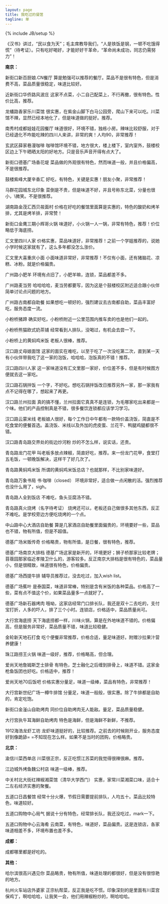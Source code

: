```yaml
---
layout: page
title: 我吃过的餐馆
tagline: 单
---
```

{% include JB/setup %}

《汉书》讲过，“民以食为天”；毛主席教导我们，“人是铁饭是钢，一顿不吃饿得慌”（待考证）。只有吃好喝好，才能好好干革命，“革命尚未成功，同志仍需努力”！

**南京：**

新街口新百厨娘.CN餐厅
算是勉强可以推荐的餐厅。菜品不是很有特色，但是消费不高，菜品质量很稳定，味道比较好。

近新街口华侨路风波庄
这家不点菜，小二自己配菜上，不行再撤，很有特色。性价比高，推荐。

龙蟠路香家乐川菜馆
很实惠，在紫金山脚下白马公园旁，爬山下来可以吃。川菜馆不辣，显然已经本地化了，但是味道做的挺好。推荐。

南秀村成都娃娃花园餐厅
味道很好，环境不错，独栋小房。辣味比较舒服，对于已经退化不咋能吃辣的四川人来讲，非常的爽！人均90，非常推荐！

玄武区薛家巷漫咖啡
咖啡馆环境不错，地方很大，楼上楼下，室内室外，鼓楼校区边上下午晒晒太阳的好地方。只是音乐声音开得有点大了。

新街口德基广场香花堤
菜品做的外观很有特色，然而味道一般，并且价格偏高，不是很推荐。

鼓楼紫峰大厦辛香汇
好吃，有特色，关键是实惠！朋友小聚，非常推荐！

马群花园城东北印象
菜倒是不贵，但是味道不好，并且号称东北菜，分量也很小，\微笑。不是很推荐。

湖南路金茂汇西贝莜面村
价格在好吃的餐馆里面算是实惠的，特色的酸奶和烤羊排，尤其是烤羊排，非常赞！

新街口金鹰三期小辉哥火锅
味道好，小火锅一人一锅，非常有特色，推荐！价位略低于海底捞。

汇文里四川人家
价格实惠，菜品味道好，非常推荐！之前一个学姐推荐的，说她小学时候这家就有了，这么多年都没怎么涨价。

汇文里大喜重庆小面
小面味道非常好，非常推荐！不仅有小面，还有猪脑花、凉糕、冰粉。就是价格偏贵。

广州路小肥羊
环境有点旧了，小肥羊嘛，连锁，菜品都差不多。

广州路麦当劳
哈哈哈哈，麦当劳都要写，因为这是个鼓楼校区附近适合跟小伙伴简单讨论点问题的地方。

广州路古南都自助餐
如果想吃一顿好的，强烈建议去古南都自助，菜品丰富好吃，服务态度一流。

小粉桥猪蹄
确实好吃，小粉桥附近一公里范围内推车卖的也是他们一起的。

小粉桥熊猫欧式奶茶铺
经常看到人排队，没喝过，有机会去尝一下。

小粉桥上的黄焖鸡米饭
老板人很棒，推荐。

汉口路丈母娘面馆
这家的面实在难吃，以至于吃了一次没吃第二次，直到某一天有小伙伴带我吃了这一家的泡饭，哈哈哈，泡饭真的不错！推荐。

汉口路四川人家
这一家味道没有汇文里那一家好，价位差不多，但是有时候图方便就去这一家吃。

汉口路石锅拌饭
一个字，不好吃。想吃石锅拌饭改日推荐另外一家，那一家我有点不记得在哪了，想起来了再更。

汉口路兰州拉面
真的搞不懂，兰州拉面它真真不是连锁，为毛哪家吃出来都是一个味。他们的产品控制真是不错，很多餐饮连锁都应该学习学习。

汉口路云蒙米线
老板娘人很好，每个工作日中午都有一款特价盖浇饭，简直是不吃食堂的便餐首选。盖浇饭、米线以及外加的虎皮蛋、兰花干、鸭腿鸡腿都很不错。

汉口路青岛路交界处的街边炒河粉
炒的不怎么样，说实话，还贵。

青岛路龙门花甲
叫老板多放点辣椒，简直好吃，推荐。来一份龙门花甲，食堂打五毛饭，一顿晚饭解决，这样干了好几次了。

青岛路黄焖鸡米饭
所谓的黄焖鸡米饭总店？也就那样，不比别家味道好。

青岛路万象书局 书·咖啡（closed）
环境非常好，适合做一点闲散的活。强烈推荐也没什么用了，sigh。

青岛路人全到饭店
不难吃，鱼头豆腐汤不错。

青岛路真火烧烤（名字待考证）
烧烤还可以，老板还自己做很多其他东西，反正不难吃。是学校旁边方便吃烧烤的一个点。

中山路中心大酒店自助餐
算是几家酒店自助餐里面偏贵的，环境要好一些，菜品也不错，物有所值，但是不超值。

德基广场米贩传奇
价格略贵，物有所值，是日餐，很有特色，推荐。

德基广场南京大排档
德基广场这家是新开的，环境更好；狮子桥那家比较老牌；苜蓿园那家临近孝陵卫什么的，游客较多。反正南京大排档是很有特色的，菜品量小，但是很精致，味道很有特色，价格偏贵。

德基广场西提牛排
辅导员推荐过，没去吃过，加入wish list。

德基广场蕉叶
是泰国菜，味道非常棒，特别是含有米饭的各种菜品。价格高了一些，菜有点不值这个价，如果菜品量多一点就好了。

德基广场新石器烤肉
哦呦，这家店经常门口排长队，我还是双十二去吃的，支付宝打折，人多的吓人，排了三个小时。连锁店，价格适中，菜品质量尚可。

大行宫海底捞
天下海底捞都一样，川味火锅，算是在外地味道不错的。价格偏高，但是服务非常好，菜品质量不错，味道比较稳健。

金轮新天地石打食
吃个便餐非常推荐，价格合适，量足味道好。附赠沙拉果汁营养健康！

珠江路捞王火锅
味道一级好，推荐，价格略高，但合理。

爱尚天地詹姆斯芝士排骨
有特色，芝士融化之后缠到排骨上，味道不错。这家金枪鱼饭团也好吃。价格适中，推荐！

爱尚天地70后饭吧
价格实惠分量足，味道一级棒，菜品有特色，非常推荐！

大行宫新世纪广场一樽牛排馆
分量足，味道一般般，很实惠。除了牛排都是自助的，肯定吃饱。

新街口金滏山自助烤肉
同价位自助烤肉无人能敌。量足，菜品质量稳健。

大行宫执牛耳海鲜自助烤肉
特色是海鲜，但是海鲜不新鲜，不推荐。

1912海浩龙虾工坊
龙虾味道挺好的，比较推荐。之前去的时候刚开业，服务态度好到像跪舔= =不知现在怎么样。如果不是当时的团购，价格略贵。

**北京：**

渝信川菜西单店
川菜很正宗，反正吃惯江苏菜的我觉得很辣很麻。推荐。

江边城外烤鱼魏公村店
味道一级棒，推荐。

中关村北大街红辣椒湘菜馆（清华大学西门）
实惠，家常川菜湘菜口味，适合十二左右经济实惠的聚餐。

五道口日昌餐馆
经常十分火爆，节假日需要提前排队，人均五十。菜品比较特色，味道较好。

五道口购物中心局气
据说十分有特色，经常排长队，我还没吃过，mark一下。

五道口购物中心云海肴
云南菜，有特色，味道好，菜品偏贵。这是连锁店，各家味道相差不多，环境布置也差不多。

**成都：**

成都哪里都是好吃的。

**其他：**

哈尔滨很高兴遇见你
菜品略贵，物有所值，味道处理的都很好，但是没有很惊艳的地方。

杭州火车站店外婆家
正宗杭帮菜，反正我是吃不惯。印象深刻的是里面有川菜宫保鸡丁，啊哈哈哈，让我笑一会，他们用辣椒粉炒的，啊哈哈哈。